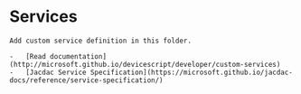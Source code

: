 # Services

    Add custom service definition in this folder.
    
    -   [Read documentation](http://microsoft.github.io/devicescript/developer/custom-services)
    -   [Jacdac Service Specification](https://microsoft.github.io/jacdac-docs/reference/service-specification/)
    
